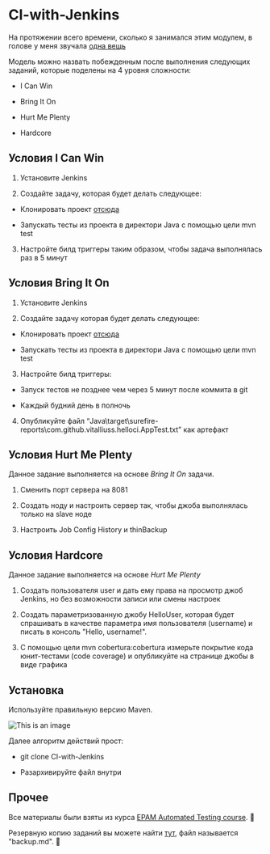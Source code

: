 # CI-with-Jenkins

На протяжении всего времени, сколько я занимался этим модулем, в голове у меня звучала [одна вещь](https://www.youtube.com/watch?v=_DimZ1upYMU&ab_channel=Kurogan)

Модель можно назвать побежденным после выполнения следующих заданий, которые поделены на 4 уровня сложности: 

* I Can Win

* Bring It On

* Hurt Me Plenty

* Hardcore

## Условия I Can Win

1. Установите Jenkins

2. Создайте задачу, которая будет делать следующее:

* Клонировать проект [отсюда](https://github.com/vitalliuss/helloci)

* Запускать тесты из проекта в директори Java с помощью цели mvn test

3. Настройте билд триггеры таким образом, чтобы задача выполнялась раз в 5 минут

## Условия Bring It On

1. Установите Jenkins

2. Создайте задачу которая будет делать следующее:

* Клонировать проект [отсюда](https://github.com/vitalliuss/helloci)

* Запускать тесты из проекта в директори Java с помощью цели mvn test

3. Настройте билд триггеры:

* Запуск тестов не позднее чем через 5 минут после коммита в git

* Каждый будний день в полночь

4. Опубликуйте файл “Java\target\surefire-reports\com.github.vitalliuss.helloci.AppTest.txt” как артефакт

## Условия Hurt Me Plenty

Данное задание выполняется на основе *Bring It On* задачи.

1. Сменить порт сервера на 8081

2. Создать ноду и настроить сервер так, чтобы джоба выполнялась только на slave ноде

3. Настроить Job Config History и thinBackup

## Условия Hardcore

Данное задание выполняется на основе *Hurt Me Plenty*

1. Создать пользователя user и дать ему права на просмотр джоб Jenkins, но без возможности записи или смены настроек

2. Создать параметризованную джобу HelloUser, которая будет спрашивать в качестве параметра имя пользователя (username) и писать в консоль "Hello, username!".

3. С помощью цели  mvn cobertura:cobertura измерьте покрытие кода юнит-тестами (code coverage) и опубликуйте на странице джобы в виде графика

## Установка

Используйте правильную версию Maven.

![This is an image](https://i.ibb.co/kSLL33z/image.png)

Далее алгоритм действий прост:

* git clone CI-with-Jenkins

* Разархивируйте файл внутри

## Прочее

Все материалы были взяты из курса [EPAM Automated Testing course](https://training.epam.com/#!/Training/3044?lang=en). :test_tube:

Резервную копию заданий вы можете найти [тут](https://github.com/vitalliuss/automation-training.git), файл называется "backup.md". :file_folder: